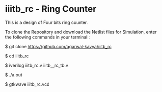 # iiitb_rc - Ring Counter
This is a design of Four bits ring counter.


To clone the Repository and download the Netlist files for Simulation, enter the following commands in your terminal :

 $ git clone https://github.com/agarwal-kavya/iiitb_rc
 
 $ cd iiitb_rc
 
 $ iverilog iiitb_rc.v iiitb__rc_tb.v
 
 $ ./a.out
 
 $ gtkwave iiitb_rc.vcd

